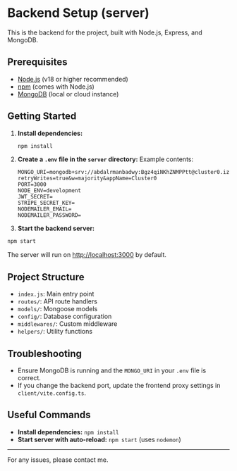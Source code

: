 # Backend Setup (server)

This is the backend for the project, built with Node.js, Express, and MongoDB.

## Prerequisites

- [Node.js](https://nodejs.org/) (v18 or higher recommended)
- [npm](https://www.npmjs.com/) (comes with Node.js)
- [MongoDB](https://www.mongodb.com/) (local or cloud instance)

## Getting Started

1. **Install dependencies:**

   ```bash
   npm install
   ```

2. **Create a `.env` file in the `server` directory:**
   Example contents:

   ```env
   MONGO_URI=mongodb+srv://abdalrmanbadwy:Bgz4qiNKhZNMPPtt@cluster0.izjfuje.mongodb.net/AreebBadawyEvents?retryWrites=true&w=majority&appName=Cluster0
   PORT=3000
   NODE_ENV=development
   JWT_SECRET=
   STRIPE_SECRET_KEY=
   NODEMAILER_EMAIL=
   NODEMAILER_PASSWORD=
   ```

3. **Start the backend server:**

```bash
npm start
```

The server will run on [http://localhost:3000](http://localhost:3000) by default.

## Project Structure

- `index.js`: Main entry point
- `routes/`: API route handlers
- `models/`: Mongoose models
- `config/`: Database configuration
- `middlewares/`: Custom middleware
- `helpers/`: Utility functions

## Troubleshooting

- Ensure MongoDB is running and the `MONGO_URI` in your `.env` file is correct.
- If you change the backend port, update the frontend proxy settings in `client/vite.config.ts`.

## Useful Commands

- **Install dependencies:** `npm install`
- **Start server with auto-reload:** `npm start` (uses `nodemon`)

---

For any issues, please contact me.
